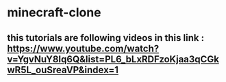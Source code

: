 # minecraft-clone

## this tutorials are following videos in this link : https://www.youtube.com/watch?v=YgvNuY8Iq6Q&list=PL6_bLxRDFzoKjaa3qCGkwR5L_ouSreaVP&index=1